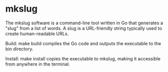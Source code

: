 # mkslug

The mkslug software is a command-line tool written in Go that generates a "slug" from a list of words. A slug is a URL-friendly string typically used to create human-readable URLs.

Build: make build compiles the Go code and outputs the executable to the bin directory.

Install: make install copies the executable to mkslug, making it accessible from anywhere in the terminal.
